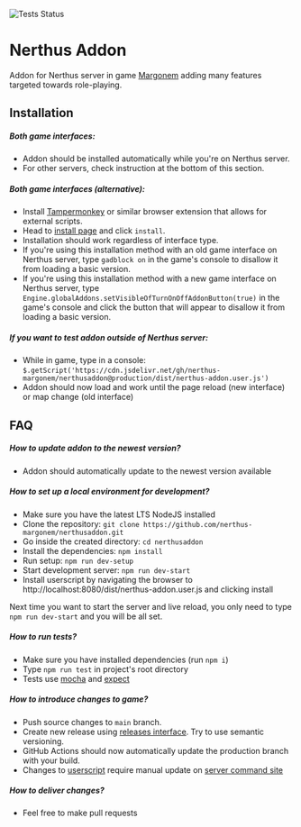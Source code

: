 ![Tests Status](https://github.com/nerthus-margonem/nerthusaddon/workflows/Tests/badge.svg?branch=main)

# Nerthus Addon

Addon for Nerthus server in game [Margonem](http://www.margonem.pl/) adding many features targeted towards role-playing.

## Installation

##### Both game interfaces:

- Addon should be installed automatically while you're on Nerthus server.
- For other servers, check instruction at the bottom of this section.

##### Both game interfaces (alternative):

- Install [Tampermonkey](https://www.tampermonkey.net/) or similar browser extension that allows for external scripts.
- Head to [install page](https://cdn.jsdelivr.net/gh/nerthus-margonem/nerthusaddon@production/dist/nerthus-addon.user.js) and click `install`.
- Installation should work regardless of interface type.
- If you're using this installation method with an old game interface on Nerthus server,
  type `gadblock on` in the game's console to disallow it from loading a basic version.
- If you're using this installation method with a new game interface on Nerthus server,
  type `Engine.globalAddons.setVisibleOfTurnOnOffAddonButton(true)` in the game's console
  and click the button that will appear to disallow it from loading a basic version.

##### If you want to test addon outside of Nerthus server:

- While in game, type in a console: `$.getScript('https://cdn.jsdelivr.net/gh/nerthus-margonem/nerthusaddon@production/dist/nerthus-addon.user.js')`
- Addon should now load and work until the page reload (new interface) or map change (old interface)

## FAQ

##### How to update addon to the newest version?

- Addon should automatically update to the newest version available

##### How to set up a local environment for development?

- Make sure you have the latest LTS NodeJS installed
- Clone the repository: `git clone https://github.com/nerthus-margonem/nerthusaddon.git`
- Go inside the created directory: `cd nerthusaddon`
- Install the dependencies: `npm install`
- Run setup: `npm run dev-setup`
- Start development server: `npm run dev-start`
- Install userscript by navigating the browser to http://localhost:8080/dist/nerthus-addon.user.js and clicking install

Next time you want to start the server and live reload,
you only need to type `npm run dev-start` and you will be all set.

##### How to run tests?

- Make sure you have installed dependencies (run `npm i`)
- Type `npm run test` in project's root directory
- Tests use [mocha](https://mochajs.org/) and [expect](https://github.com/Automattic/expect.js/)

##### How to introduce changes to game?

- Push source changes to `main` branch.
- Create new release using [releases interface](https://github.com/nerthus-margonem/nerthusaddon/releases). Try to use semantic versioning.
- GitHub Actions should now automatically update the production branch with your build.
- Changes to [userscript](src/userscript.js) require manual update on [server command site](http://serwery.margonem.pl/)

##### How to deliver changes?

- Feel free to make pull requests
